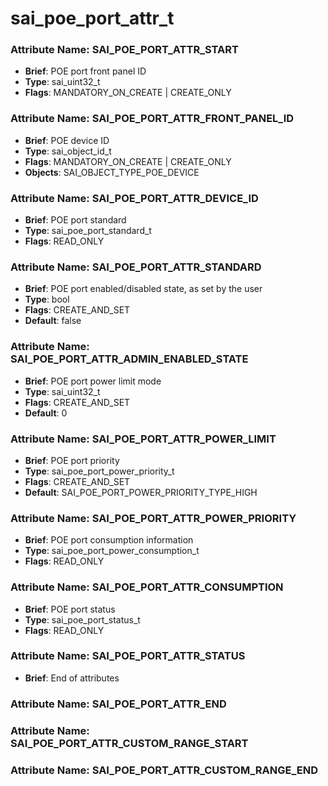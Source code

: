 # **sai_poe_port_attr_t**
### Attribute Name: **SAI_POE_PORT_ATTR_START**
- **Brief**: POE port front panel ID
- **Type**: sai_uint32_t
- **Flags**: MANDATORY_ON_CREATE | CREATE_ONLY

### Attribute Name: **SAI_POE_PORT_ATTR_FRONT_PANEL_ID**
- **Brief**: POE device ID
- **Type**: sai_object_id_t
- **Flags**: MANDATORY_ON_CREATE | CREATE_ONLY
- **Objects**: SAI_OBJECT_TYPE_POE_DEVICE

### Attribute Name: **SAI_POE_PORT_ATTR_DEVICE_ID**
- **Brief**: POE port standard
- **Type**: sai_poe_port_standard_t
- **Flags**: READ_ONLY

### Attribute Name: **SAI_POE_PORT_ATTR_STANDARD**
- **Brief**: POE port enabled/disabled state, as set by the user
- **Type**: bool
- **Flags**: CREATE_AND_SET
- **Default**: false

### Attribute Name: **SAI_POE_PORT_ATTR_ADMIN_ENABLED_STATE**
- **Brief**: POE port power limit mode
- **Type**: sai_uint32_t
- **Flags**: CREATE_AND_SET
- **Default**: 0

### Attribute Name: **SAI_POE_PORT_ATTR_POWER_LIMIT**
- **Brief**: POE port priority
- **Type**: sai_poe_port_power_priority_t
- **Flags**: CREATE_AND_SET
- **Default**: SAI_POE_PORT_POWER_PRIORITY_TYPE_HIGH

### Attribute Name: **SAI_POE_PORT_ATTR_POWER_PRIORITY**
- **Brief**: POE port consumption information
- **Type**: sai_poe_port_power_consumption_t
- **Flags**: READ_ONLY

### Attribute Name: **SAI_POE_PORT_ATTR_CONSUMPTION**
- **Brief**: POE port status
- **Type**: sai_poe_port_status_t
- **Flags**: READ_ONLY

### Attribute Name: **SAI_POE_PORT_ATTR_STATUS**
- **Brief**: End of attributes

### Attribute Name: **SAI_POE_PORT_ATTR_END**

### Attribute Name: **SAI_POE_PORT_ATTR_CUSTOM_RANGE_START**

### Attribute Name: **SAI_POE_PORT_ATTR_CUSTOM_RANGE_END**



